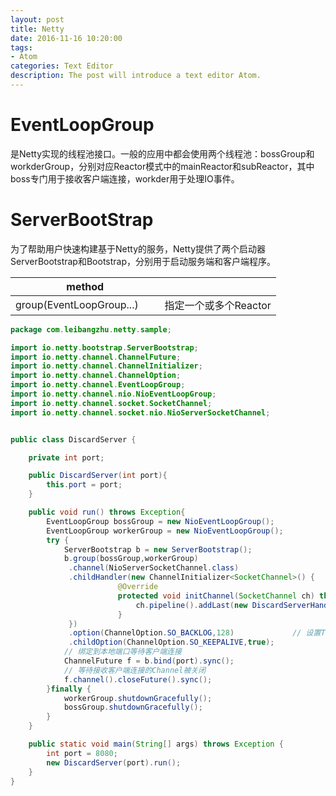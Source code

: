 ```yaml
---
layout: post
title: Netty
date: 2016-11-16 10:20:00
tags:
- Atom
categories: Text Editor
description: The post will introduce a text editor Atom.
---
```




# EventLoopGroup
是Netty实现的线程池接口。一般的应用中都会使用两个线程池：bossGroup和workderGroup，分别对应Reactor模式中的mainReactor和subReactor，其中boss专门用于接收客户端连接，workder用于处理IO事件。

# ServerBootStrap
为了帮助用户快速构建基于Netty的服务，Netty提供了两个启动器ServerBootstrap和Bootstrap，分别用于启动服务端和客户端程序。

|          method                 |                                                  |
| ------------------------------- | ------------------------------------------------ |
| group(EventLoopGroup...)        | 指定一个或多个Reactor                              |









```java
package com.leibangzhu.netty.sample;

import io.netty.bootstrap.ServerBootstrap;
import io.netty.channel.ChannelFuture;
import io.netty.channel.ChannelInitializer;
import io.netty.channel.ChannelOption;
import io.netty.channel.EventLoopGroup;
import io.netty.channel.nio.NioEventLoopGroup;
import io.netty.channel.socket.SocketChannel;
import io.netty.channel.socket.nio.NioServerSocketChannel;


public class DiscardServer {

    private int port;

    public DiscardServer(int port){
        this.port = port;
    }

    public void run() throws Exception{
        EventLoopGroup bossGroup = new NioEventLoopGroup();               // main Reactor，接收客户端请求
        EventLoopGroup workerGroup = new NioEventLoopGroup();             // sub Reactor，处理客户端请求 
        try {
            ServerBootstrap b = new ServerBootstrap();
            b.group(bossGroup,workerGroup)
             .channel(NioServerSocketChannel.class)
             .childHandler(new ChannelInitializer<SocketChannel>() {
                        @Override
                        protected void initChannel(SocketChannel ch) throws Exception {
                            ch.pipeline().addLast(new DiscardServerHandler());
                        }
             })
             .option(ChannelOption.SO_BACKLOG,128)             // 设置TCP参数
             .childOption(ChannelOption.SO_KEEPALIVE,true);
            // 绑定到本地端口等待客户端连接
            ChannelFuture f = b.bind(port).sync();
            // 等待接收客户端连接的Channel被关闭
            f.channel().closeFuture().sync();
        }finally {
            workerGroup.shutdownGracefully();
            bossGroup.shutdownGracefully();
        }
    }

    public static void main(String[] args) throws Exception {
        int port = 8080;
        new DiscardServer(port).run();
    }
}

```








